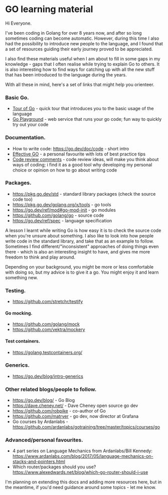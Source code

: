 # GO learning material

Hi Everyone. 

I've been coding in Golang for over 8 years now, and after so long sometimes coding can become automatic.
However, during this time I also had the possibility to introduce new people to the language, and I found that a set of resources guiding their early journey proved to be appreciated. 

I also find these materials useful when I am about to fill in some gaps in my knowledge - gaps that I often realise while trying to explain Go to others. It is also interesting how to find ways for catching up with all the new stuff that has been introduced to the language during the years.

With all these in mind, here's a set of links that might help you orienteer.

### Basic Go.
* [Tour of Go](https://go.dev/tour/welcome/1) - quick tour that introduces you to the basic usage of the language
* [Go Playground](https://go.dev/play/) - web service that runs your go code; fun way to quickly try out your code

### Documentation.
* How to write code: https://go.dev/doc/code - short intro
* [Effective GO](https://go.dev/doc/effective_go) - a personal favourite with lots of best practice tips
* [Code review comments](https://github.com/golang/go/wiki/CodeReviewComments) - code review ideas, will make you think about ways of coding; i find it as a good tool why developing my personal choice or opinion on how to go about writing code

### Packages.
* https://pkg.go.dev/std - standard library packages (check the source code too)
* https://pkg.go.dev/golang.org/x/tools - go tools
* https://go.dev/ref/mod#go-mod-init - go modules
* https://github.com/golang/go - source code
* https://go.dev/ref/spec - language specification

A lesson I learnt while writing Go is how easy it is to check the source code when you're unsure about something. 
I also like to look into how people write code in the standard library, and take that as an example to follow. Sometimes I find different/"inconsistent" approaches of doing things even there - which is also an interesting insight to have, and gives me more freedom to think and play around.

Depending on your background, you might be more or less comfortable with doing so, but my advice is to give it a go. 
You might enjoy it and learn something new.

### Testing.
* https://github.com/stretchr/testify

#### Go mocking.
* https://github.com/golang/mock
* https://github.com/vektra/mockery
#### Test containers.
* https://golang.testcontainers.org/

### Generics.
* https://go.dev/blog/intro-generics

### Other related blogs/people to follow.
* https://go.dev/blog/ - Go Blog
* https://dave.cheney.net/ - Dave Cheney open source go dev
* https://github.com/robpike - co-author of Go
* https://github.com/matryer - go dev, now director at Grafana
* Go courses by Ardanlabs - https://github.com/ardanlabs/gotraining/tree/master/topics/courses/go

### Advanced/personal favourites.
* 4 part series on Language Mechanics from Ardanlabs/Bill Kennedy: https://www.ardanlabs.com/blog/2017/05/language-mechanics-on-stacks-and-pointers.html 
* Which router/packages should you use? https://www.alexedwards.net/blog/which-go-router-should-i-use


I'm planning on extending this docs and adding more resources here, but in the meantime, if you'd need guidance around some topics - let me know.
